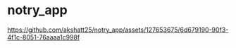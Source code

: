 # notry_app





https://github.com/akshatt25/notry_app/assets/127653675/6d679190-90f3-4f1c-8051-76aaaa1c998f

